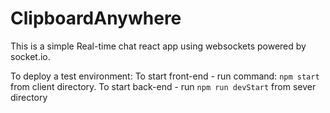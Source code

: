 # ClipboardAnywhere
This is a simple Real-time chat react app using websockets powered by socket.io.

To deploy a test environment:
To start front-end - run command: `npm start` from client directory.
To start back-end - run `npm run devStart` from sever directory
